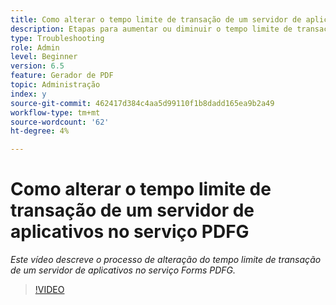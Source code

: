 ```yaml
---
title: Como alterar o tempo limite de transação de um servidor de aplicativos no serviço PDFG
description: Etapas para aumentar ou diminuir o tempo limite de transação de um servidor de aplicativos para o Gerador de PDF
type: Troubleshooting
role: Admin
level: Beginner
version: 6.5
feature: Gerador de PDF
topic: Administração
index: y
source-git-commit: 462417d384c4aa5d99110f1b8dadd165ea9b2a49
workflow-type: tm+mt
source-wordcount: '62'
ht-degree: 4%

---
```



# Como alterar o tempo limite de transação de um servidor de aplicativos no serviço PDFG

*Este vídeo descreve o processo de alteração do tempo limite de transação de um servidor de aplicativos no serviço Forms PDFG.*

>[!VIDEO](https://video.tv.adobe.com/v/335555?quality=9&learn=on)
